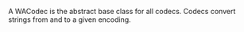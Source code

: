 A WACodec is the abstract base class for all codecs. Codecs convert strings from and to a given encoding.
